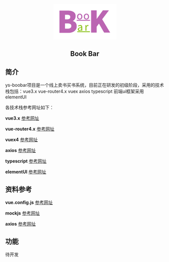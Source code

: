 <p align='center'>
<img width='200' src='./image/bookbar.png'>
<h2 style='width:100%;text-align:center'>Book Bar</h2>
</p>

## 简介
  ys-boobar项目是一个线上卖书买书系统，目前正在研发的初级阶段，采用的技术栈包括：vue3.x vue-router4.x vuex axios typescript 前端ui框架采用elementUI

 各技术栈参考网址如下：

 **vue3.x**   [参考网址](https://www.vue3js.cn/docs/zh/)

 **vue-router4.x**   [参考网址](https://next.router.vuejs.org/zh/index.html)
 
 **vuex4**   [参考网址](https://next.vuex.vuejs.org/)

 **axios**   [参考网址](http://www.axios-js.com/zh-cn/docs/)

 **typescript**   [参考网址](https://www.tslang.cn/)

 **elementUI**   [参考网址](https://element-plus.gitee.io/#/zh-CN/component/installation)

## 资料参考
 **vue.config.js**  [参考网址](https://juejin.cn/post/6886698055685373965)

 **mockjs**  [参考网址](https://blog.csdn.net/alistaircao/article/details/104992181)

 **axios**  [参考网址](https://blog.csdn.net/qq_43574079/article/details/108821061)

 ## 功能
  待开发

  

 